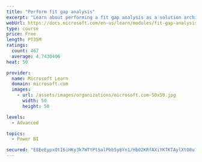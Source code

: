 ```yaml
---
title: "Perform fit gap analysis"
excerpt: "Learn about performing a fit gap analysis as a solution architect for Dynamics 365 and Microsoft Power Platform."
webUrl: https://docs.microsoft.com/en-us/learn/modules/fit-gap-analysis/
type: course
price: Free
length: PT35M
ratings:
  count: 467
  average: 4.7430406
heat: 50

provider:
  name: Microsoft Learn
  domain: microsoft.com
  images:
    - url: /assets/images/organizations/microsoft.com-50x50.jpg
      width: 50
      height: 50

levels:
  - Advanced

topics:
  - Power BI

secured: "E8EeEypxOtI6iHKy3k7WTtPtSalPbb5y8Yn1/Hb02KRfAXiYKTKTAylXtO8u1WcT46rxqhl5no4BlasOLN6uJrrylqYjcXNBGpnPZaOnVuBMitgnOFd+mY/jU5nA2Em6xb4kbXidz3grKp0FXHHNv6KEqXuhfPOEAS9/xVXpHBwffoKMVigSdvpOAlA57/VOPqa808qZwr/Fa//1KnB3K+k2OypYZuBPQs5D1mXaTEBhKHDOKUyKOhdSci83A2RP7ccv9m+LuBoLr0CBNLA2L7XC7QCVCkUTG8qGlPzPhPM5/F4NiLa/xPszArEYwZN3z/cuqR6f2RxsLat+YYZwuftGimK4LxIObsultPm0ls2cvdzX2NE1FFwlKiQpXeVlN7z1h/HH3yT7W8bW0oQq4YBzHyXfKUCJO509sIStyZk=;9U14RunaYcHfe6ZuJ0EOqQ=="
---
```


